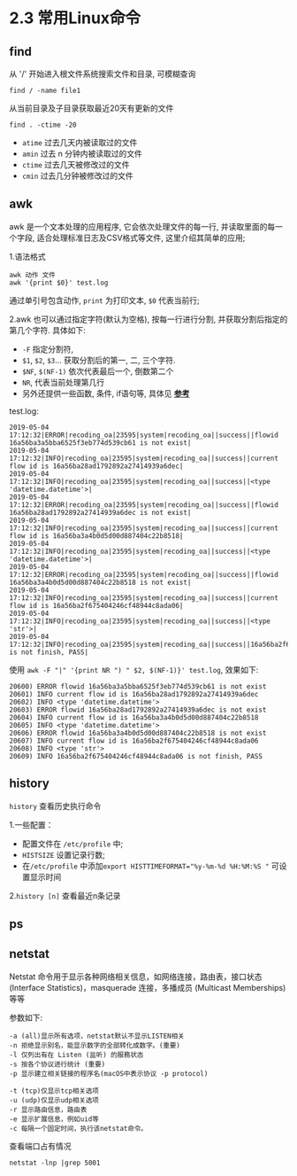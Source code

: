 # 2.3 常用Linux命令

## find
从 '/' 开始进入根文件系统搜索文件和目录, 可模糊查询

    find / -name file1 
从当前目录及子目录获取最近20天有更新的文件

    find . -ctime -20 
- `atime` 过去几天内被读取过的文件
- `amin` 过去 n 分钟内被读取过的文件
- `ctime` 过去几天被修改过的文件
- `cmin` 过去几分钟被修改过的文件

## awk

awk 是一个文本处理的应用程序, 它会依次处理文件的每一行, 并读取里面的每一个字段, 
适合处理标准日志及CSV格式等文件, 这里介绍其简单的应用;

1.语法格式

    awk 动作 文件
    awk '{print $0}' test.log
    
通过单引号包含动作, `print` 为打印文本, `$0` 代表当前行;

2.awk 也可以通过指定字符(默认为空格), 按每一行进行分割, 并获取分割后指定的第几个字符. 具体如下:

- `-F` 指定分割符, 
- `$1`, `$2`, `$3`... 获取分割后的第一, 二, 三个字符. 
- `$NF`, `$(NF-1)` 依次代表最后一个, 倒数第二个
- `NR`, 代表当前处理第几行
- 另外还提供一些函数, 条件, if语句等, 具体见 **[参考](http://www.ruanyifeng.com/blog/2018/11/awk.html)**

test.log:
    
    2019-05-04 17:12:32|ERROR|recoding_oa|23595|system|recoding_oa||success||flowid 16a56ba3a5bba6525f3eb774d539cb61 is not exist|
    2019-05-04 17:12:32|INFO|recoding_oa|23595|system|recoding_oa||success||current flow id is 16a56ba28ad1792892a27414939a6dec|
    2019-05-04 17:12:32|INFO|recoding_oa|23595|system|recoding_oa||success||<type 'datetime.datetime'>|
    2019-05-04 17:12:32|ERROR|recoding_oa|23595|system|recoding_oa||success||flowid 16a56ba28ad1792892a27414939a6dec is not exist|
    2019-05-04 17:12:32|INFO|recoding_oa|23595|system|recoding_oa||success||current flow id is 16a56ba3a4b0d5d00d887404c22b8518|
    2019-05-04 17:12:32|INFO|recoding_oa|23595|system|recoding_oa||success||<type 'datetime.datetime'>|
    2019-05-04 17:12:32|ERROR|recoding_oa|23595|system|recoding_oa||success||flowid 16a56ba3a4b0d5d00d887404c22b8518 is not exist|
    2019-05-04 17:12:32|INFO|recoding_oa|23595|system|recoding_oa||success||current flow id is 16a56ba2f675404246cf48944c8ada06|
    2019-05-04 17:12:32|INFO|recoding_oa|23595|system|recoding_oa||success||<type 'str'>|
    2019-05-04 17:12:32|INFO|recoding_oa|23595|system|recoding_oa||success||16a56ba2f675404246cf48944c8ada06 is not finish, PASS|
        
使用 `awk -F "|" '{print NR ") " $2, $(NF-1)}' test.log`, 效果如下:

    20600) ERROR flowid 16a56ba3a5bba6525f3eb774d539cb61 is not exist
    20601) INFO current flow id is 16a56ba28ad1792892a27414939a6dec
    20602) INFO <type 'datetime.datetime'>
    20603) ERROR flowid 16a56ba28ad1792892a27414939a6dec is not exist
    20604) INFO current flow id is 16a56ba3a4b0d5d00d887404c22b8518
    20605) INFO <type 'datetime.datetime'>
    20606) ERROR flowid 16a56ba3a4b0d5d00d887404c22b8518 is not exist
    20607) INFO current flow id is 16a56ba2f675404246cf48944c8ada06
    20608) INFO <type 'str'>
    20609) INFO 16a56ba2f675404246cf48944c8ada06 is not finish, PASS

## history
`history` 查看历史执行命令

1.一些配置：
- 配置文件在 `/etc/profile` 中;
- `HISTSIZE` 设置记录行数;
- 在`/etc/profile` 中添加`export HISTTIMEFORMAT="%y-%m-%d %H:%M:%S "` 可设置显示时间
 
2.`history [n]` 查看最近n条记录

## ps


## netstat
Netstat 命令用于显示各种网络相关信息，如网络连接，路由表，接口状态 (Interface Statistics)，masquerade 连接，多播成员 (Multicast Memberships) 等等

参数如下:
    
    -a (all)显示所有选项，netstat默认不显示LISTEN相关
    -n 拒绝显示别名，能显示数字的全部转化成数字。(重要)
    -l 仅列出有在 Listen (监听) 的服務状态
    -s 按各个协议进行统计 (重要)
    -p 显示建立相关链接的程序名(macOS中表示协议 -p protocol)
    
    -t (tcp)仅显示tcp相关选项
    -u (udp)仅显示udp相关选项
    -r 显示路由信息，路由表
    -e 显示扩展信息，例如uid等
    -c 每隔一个固定时间，执行该netstat命令。
 
 
查看端口占有情况

    netstat -lnp |grep 5001